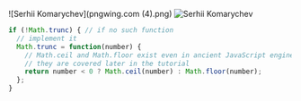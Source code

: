 ![Serhii Komarychev](pngwing.com (4).png)
![Serhii Komarychev](https://avatars.githubusercontent.com/u/14216389?s=460&u=71ce0d6e83d62ebc247453bddfab70f9ac54d753&v=4)

```js
if (!Math.trunc) { // if no such function
  // implement it
  Math.trunc = function(number) {
    // Math.ceil and Math.floor exist even in ancient JavaScript engines
    // they are covered later in the tutorial
    return number < 0 ? Math.ceil(number) : Math.floor(number);
  };
}
```
